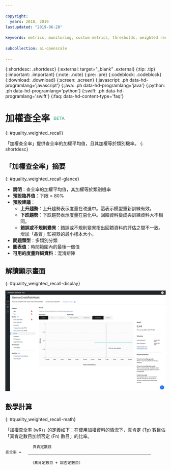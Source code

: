 ```yaml
---

copyright:
  years: 2018, 2019
lastupdated: "2019-06-28"

keywords: metrics, monitoring, custom metrics, thresholds, weighted recal

subcollection: ai-openscale

---
```


{:shortdesc: .shortdesc}
{:external: target="_blank" .external}
{:tip: .tip}
{:important: .important}
{:note: .note}
{:pre: .pre}
{:codeblock: .codeblock}
{:download: .download}
{:screen: .screen}
{:javascript: .ph data-hd-programlang='javascript'}
{:java: .ph data-hd-programlang='java'}
{:python: .ph data-hd-programlang='python'}
{:swift: .ph data-hd-programlang='swift'}
{:faq: data-hd-content-type='faq'}

# 加權查全率 ![測試版標記](images/beta.png)
{: #quality_weighted_recall}

「加權查全率」提供查全率的加權平均值，且其加權等於類別機率。
{: shortdesc}

## 「加權查全率」摘要
{: #quality_weighted_recall-glance}

- **說明**：查全率的加權平均值，其加權等於類別機率
- **預設臨界值**：下限 = 80%
- **預設建議**：
   - **上升趨勢**：上升趨勢表示度量在改進中。這表示模型重新訓練有效。
   - **下跌趨勢**：下跌趨勢表示度量在惡化中。回饋資料變成與訓練資料大不相同。
   - **錯誤或不規則變異**：錯誤或不規則變異指出回饋資料的評估之間不一致。增加「品質」監視器的最小樣本大小。
- **問題類型**：多類別分類
- **圖表值**：時間範圍內的最後一個值
- **可用的度量詳細資料**：混淆矩陣

## 解讀顯示畫面
{: #quality_weighted_recall-display}

![顯示「加權查全率」圖表](images/quality-recall.png)

## 數學計算
{: #quality_weighted_recall-math}

「加權查全率 (wR)」的定義如下：在使用加權資料的情況下，真肯定 (Tp) 數目佔「真肯定數目加誤否定 (Fn) 數目」的比率。 

```
            真肯定數目
查全率 =   ______________________________________________________

           （真肯定數目 + 誤否定數目）
```
